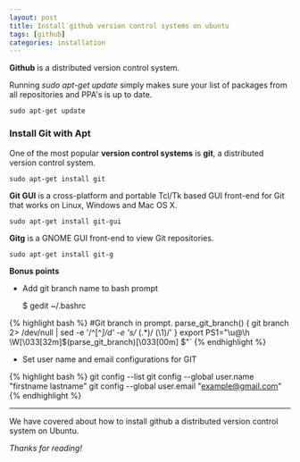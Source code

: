 ```yaml
---
layout: post
title: Install github version control systems on ubuntu
tags: [github]
categories: installation
---
```


**Github** is a distributed version control system.

Running
	*sudo apt-get update* simply makes sure your list of packages from all repositories and PPA's is up to date.

	sudo apt-get update

### Install Git with Apt

One of the most popular **version control systems** is **git**, a distributed version control system.

	sudo apt-get install git

**Git GUI** is a cross-platform and portable Tcl/Tk based GUI front-end for Git that works on Linux, Windows and Mac OS X.

	sudo apt-get install git-gui

**Gitg** is a GNOME GUI front-end to view Git repositories.

	sudo apt-get install git-g

**Bonus points**

* Add git branch name to bash prompt

	$ gedit ~/.bashrc

{% highlight bash %}
#Git branch in prompt.
parse_git_branch() {
git branch 2> /dev/null | sed -e '/^[^*]/d' -e 's/* \(.*\)/ (\1)/'
}
export PS1="\u@\h \W\[\033[32m\]\$(parse_git_branch)\[\033[00m\] $"`
{% endhighlight %}

* Set user name and email configurations for GIT

{% highlight bash %}
git config --list
git config --global user.name "firstname lastname"
git config --global user.email "example@gmail.com"
{% endhighlight %}

***

We have covered about how to install github a distributed version control system on Ubuntu.

*Thanks for reading!*
